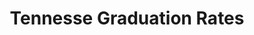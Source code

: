 ---
title: 'Tennesse Graduation Rates'
url: 'https://github.com/mf11y/Tennessee_Graduation_Rates'
heading: 'data'
content: 'Using features of Tennessee High Schools such as demographics, expenditure per pupil, and chronic absenteeism data, a model was developed to predict graduation rates'
---